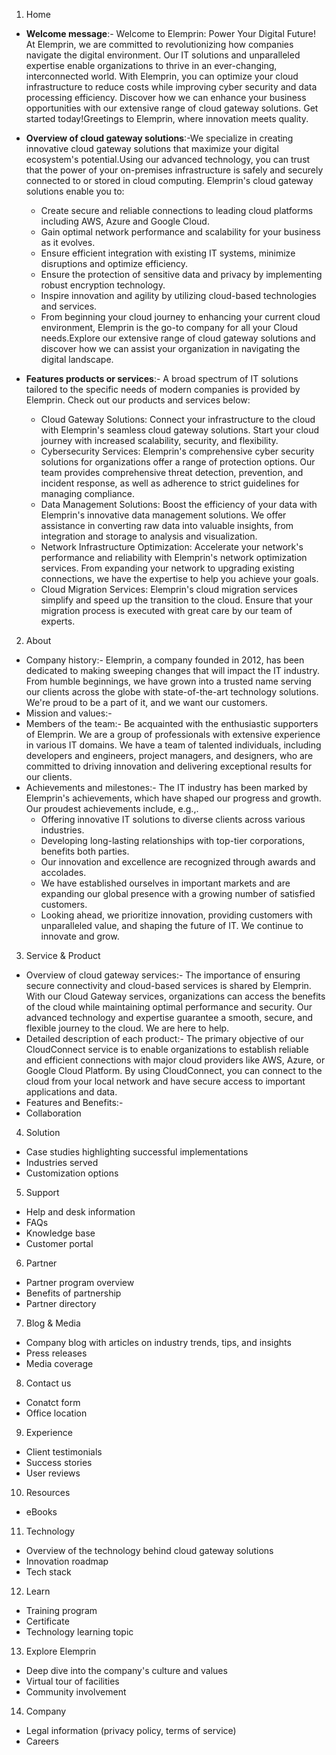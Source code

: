 1.	Home
-	**Welcome message**:- Welcome to Elemprin: Power Your Digital Future! At Elemprin, we are committed to revolutionizing how companies navigate the digital environment. Our IT solutions and unparalleled expertise enable organizations to thrive in an ever-changing, interconnected world.
With Elemprin, you can optimize your cloud infrastructure to reduce costs while improving cyber security and data processing efficiency.
Discover how we can enhance your business opportunities with our extensive range of cloud gateway solutions. Get started today!Greetings to Elemprin, where innovation meets quality.
-	**Overview of cloud gateway solutions**:-We specialize in creating innovative cloud gateway solutions that maximize your digital ecosystem's potential.Using our advanced technology, you can trust that the power of your on-premises infrastructure is safely and securely connected to or stored in cloud computing.
Elemprin's cloud gateway solutions enable you to:
      - Create secure and reliable connections to leading cloud platforms including AWS, Azure and Google Cloud.
      - Gain optimal network performance and scalability for your business as it evolves.
      - Ensure efficient integration with existing IT systems, minimize disruptions and optimize efficiency.
      - Ensure the protection of sensitive data and privacy by implementing robust encryption technology.
      - Inspire innovation and agility by utilizing cloud-based technologies and services.
      - From beginning your cloud journey to enhancing your current cloud environment, Elemprin is the go-to company for all your Cloud needs.Explore our extensive range of cloud gateway solutions and discover how we can assist your organization in navigating the digital landscape.

-	**Features products or services**:- A broad spectrum of IT solutions tailored to the specific needs of modern companies is provided by Elemprin. Check out our products and services below:
      - Cloud Gateway Solutions:
Connect your infrastructure to the cloud with Elemprin's seamless cloud gateway solutions. Start your cloud journey with increased scalability, security, and flexibility.                                 
      - Cybersecurity Services:
        Elemprin's comprehensive cyber security solutions for organizations offer a range of protection options. Our team provides comprehensive threat detection, prevention, and incident response, as well as adherence to strict guidelines for managing compliance.                    
      - Data Management Solutions:
Boost the efficiency of your data with Elemprin's innovative data management solutions. We offer assistance in converting raw data into valuable insights, from integration and storage to analysis and visualization.
      - Network Infrastructure Optimization:
Accelerate your network's performance and reliability with Elemprin's network optimization services. From expanding your network to upgrading existing connections, we have the expertise to help you achieve your goals.                                                 
      - Cloud Migration Services:
Elemprin's cloud migration services simplify and speed up the transition to the cloud. Ensure that your migration process is executed with great care by our team of experts.                                       
2.	About
-	Company history:- Elemprin, a company founded in 2012, has been dedicated to making sweeping changes that will impact the IT industry. From humble beginnings, we have grown into a trusted name serving our clients across the globe with state-of-the-art technology solutions. We're proud to be a part of it, and we want our customers.
-	Mission and values:- 
-	Members of the team:- Be acquainted with the enthusiastic supporters of Elemprin. We are a group of professionals with extensive experience in various IT domains. We have a team of talented individuals, including developers and engineers, project managers, and designers, who are committed to driving innovation and delivering exceptional results for our clients.
-	Achievements and milestones:- The IT industry has been marked by Elemprin's achievements, which have shaped our progress and growth. Our proudest achievements include, e.g.,.
      - Offering innovative IT solutions to diverse clients across various industries.
      - Developing long-lasting relationships with top-tier corporations, benefits both parties.
      - Our innovation and excellence are recognized through awards and accolades.
      - We have established ourselves in important markets and are expanding our global presence with a growing number of satisfied customers.
      - Looking ahead, we prioritize innovation, providing customers with unparalleled value, and shaping the future of IT. We continue to innovate and grow.
3.	Service & Product
-	Overview of cloud gateway services:- The importance of ensuring secure connectivity and cloud-based services is shared by Elemprin. With our Cloud Gateway services, organizations can access the benefits of the cloud while maintaining optimal performance and security. Our advanced technology and expertise guarantee a smooth, secure, and flexible journey to the cloud. We are here to help.
-	Detailed description of each product:- The primary objective of our CloudConnect service is to enable organizations to establish reliable and efficient connections with major cloud providers like AWS, Azure, or Google Cloud Platform. By using CloudConnect, you can connect to the cloud from your local network and have secure access to important applications and data.
-	Features and Benefits:-
-	Collaboration
4.	Solution
-	Case studies highlighting successful implementations
-	Industries served
-	Customization options
5.	Support
-	Help and desk information
-	FAQs
-	Knowledge base
-	Customer portal 
6.	Partner
-	Partner program overview
-	Benefits of partnership
-	Partner directory
7.	Blog & Media
-	Company blog with articles on industry trends, tips, and insights
-	Press releases
-	Media coverage
8.	 Contact us
-	Conatct form
-	Office location 
9.	Experience
-	Client testimonials
-	Success stories
-	User reviews
10.	Resources
-	eBooks
11.	Technology
-	Overview of the technology behind cloud gateway solutions
-	Innovation roadmap
-	Tech stack
12.	Learn
-	Training program
-	Certificate
-	Technology learning topic
13.	Explore Elemprin
-	Deep dive into the company's culture and values
-	Virtual tour of facilities
-	Community involvement
14.	Company
-	Legal information (privacy policy, terms of service)
-	Careers


